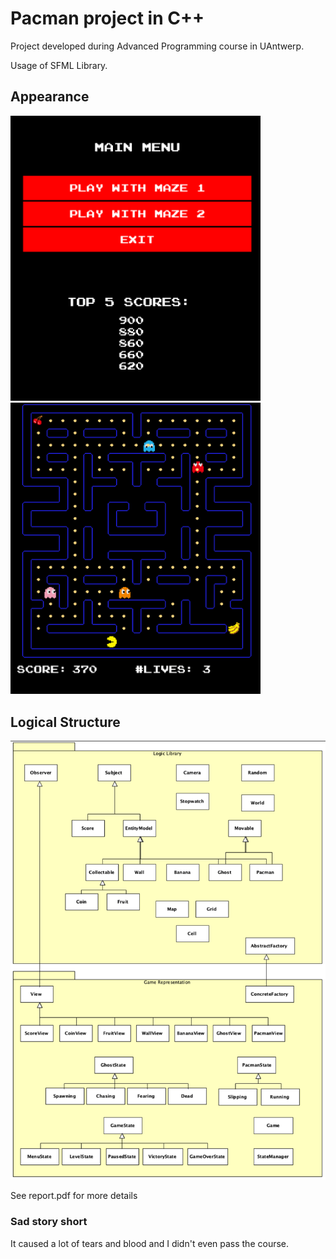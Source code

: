 Pacman project in C++
=======================================

Project developed during Advanced Programming course in UAntwerp.

Usage of SFML Library.

## Appearance

<img src="image-1.png" alt="alt text" width="400"/>

<img src="image-2.png" alt="alt text" width="400"/>

## Logical Structure

![](image.png)

See report.pdf for more details

### Sad story short
It caused a lot of tears and blood and I didn't even pass the course.
